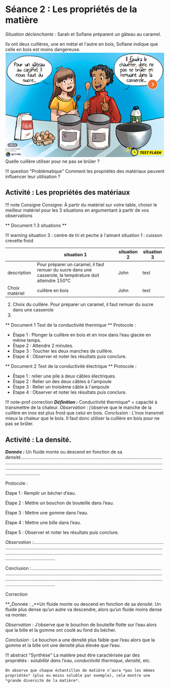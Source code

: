 # Séance 2 : Les propriétés de la matière

_Situation déclenchante :_ Sarah et Sofiane préparent un gâteau au
caramel.

Ils ont deux cuillères, une en métal et l'autre en bois, Sofiane indique que celle en bois est moins dangereuse. 
![](Pictures/gateauCaramel1.png)
Quelle cuillère utiliser pour ne pas se brûler ?

!!! question "Problématique"
    Comment les propriétés des matériaux peuvent influencer leur utilisation ?




## Activité : Les propriétés des matériaux 

!!! note Consigne
    Consigne: À partir du matériel sur votre table, choisir le meilleur matériel pour les 3 situations en argumentant à partir de vos observations 

** Document 1 3 situations **

!!! warning
    situation 3 : centre de tri et peche à l'aimant
    situation 1 : cuisson crevette froid 

|  |   situation 1 |   situation 2 |   situation 3 | 
| -----|----|-----------|--------|
| description| Pour préparer un caramel, il faut remuer du sucre dans une casserole, la température doit atteindre 150°C  | John   | text |
| Choix matériel | cuillère en bois  | John   | text |
  
2. Choix du cuillère. Pour préparer un caramel, il faut remuer du sucre dans une casserole
3. 
** Document 1 Test de la conductivité thermique **
Protocole :
- Étape 1 : Plonger la cuillère en bois et en inox dans l’eau glacée en
même temps.
- Étape 2 : Attendre 2 minutes.
- Étape 3 : Toucher les deux manches de cuillère.
- Etape 4 : Observer et noter les résultats puis conclure.

** Document 2 Test de la conductivité électrique **
Protocole :
- Étape 1 : relier une pile à deux câbles électriques.
- Étape 2 : Relier un des deux câbles à l'ampoule 
- Étape 3 : Relier un troisième câble à l'ampoule 
- Etape 4 : Observer et noter les résultats puis conclure.

!!! note-prof
    correction
     **_Définition :_** Conductivité thermique\* = capacité à transmettre de la chaleur.
     _Observation :_ j’observe que le manche de la cuillère en inox est plus froid que celui en bois.
     _Conclusion :_ L’inox transmet mieux la chaleur que le bois. Il faut donc utiliser la cuillère en bois pour ne pas se brûler.

## Activité : La densité.

**_Donnée :_** Un fluide monte ou descend en fonction de sa
_densité_……………………………………………………………………………………………………………………………………………………………………………………………………………………………………………………………………………………………………………………………………………………

Protocole :

Étape 1 : Remplir un bécher d’eau.

Étape 2 : Mettre un bouchon de bouteille dans l’eau.

Étape 3 : Mettre une gomme dans l’eau.

Étape 4 : Mettre une bille dans l’eau.

Étape 5 : Observer et noter les résultats puis conclure.

_Observation :_………………………………………………………………………………………………………………………………………………………………………………………………………………………………………………………………………………………………………………………………………………………

Conclusion :………………………………………………………………………………………………………………………………………………………………………………………………………………………………………………………………………………………………………………………………………………………

Correction

**_Donnée : _**Un fluide monte ou descend en fonction de sa _densité_.
Un fluide plus dense qu’un autre va descendre, alors qu’un fluide moins
dense va monter.


_Observation :_ J’observe que le bouchon de bouteille flotte sur l’eau
alors que la bille et la gomme ont coulé au fond du bécher.

_Conclusion :_ Le bouchon a une densité plus faible que l’eau alors que
la gomme et la bille ont une densité plus élevée que l’eau.

!!! abstract "Synthèse"
    La matière peut être caractérisée par des propriétés : _solubilité dans l’eau_, _conductivité thermique_, _densité_, etc.

    On observe que chaque échantillon de matière n’aura *pas les mêmes propriétés* (plus ou moins soluble par exemple), cela montre une *grande diversité de la matière*.
